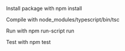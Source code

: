 Install package with npm install

Compile with node_modules/typescript/bin/tsc

Run with npm run-script run

Test with npm test
